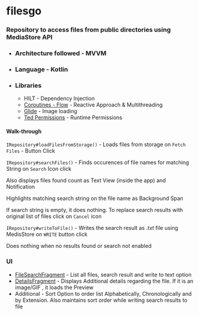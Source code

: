 # filesgo

### Repository to access files from public directories using MediaStore API

* ### Architecture followed - MVVM
* ### Language - Kotlin
* ### Libraries
    * HILT - Dependency Injection
    * [Coroutines - Flow](https://github.com/Kotlin/kotlinx.coroutines) - Reactive Approach & Multithreading
    * [Glide](https://github.com/bumptech/glide) - Image loading
    * [Ted Permissions](https://github.com/ParkSangGwon/TedPermission) - Runtime Permissions
    
    
#### Walk-through

`IRepository#loadFilesFromStorage()` - Loads files from storage on `Fetch Files` - Button Click

`IRepository#searchFiles()` - Finds occurences of file names for matching String on `Search` Icon click
      <p>Also displays files found count as Text View (inside the app) and Notification</p>
      <p>Highlights matching search string on the file name as Background Span</p>
      <p>If search string is empty, it does nothing. To replace search results with original list of files click on `Cancel` icon </p>

`IRepository#writeToFile()` - Writes the search result as .txt file using MedisStore on `WRITE` button click
      <p>Does nothing when no results found or search not enabled</p>
    
### UI
* [FileSearchFragment](https://github.com/manasa-murali/filesgo/blob/master/app/src/main/java/com/example/filesgo/view/FileSearchFragment.kt) - List all files, search result and write to text option
* [DetailsFragment](https://github.com/manasa-murali/filesgo/blob/master/app/src/main/java/com/example/filesgo/view/DetailsFragment.kt) - Displays Additional details regarding the file. If it is an image/GIF , it loads the Preview
* Additional - Sort Option to order list Alphabetically, Chronologically and by Extension. Also maintains sort order while writing search results to file 
